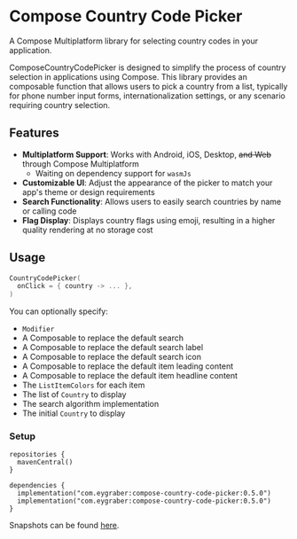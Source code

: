 # Compose Country Code Picker

A Compose Multiplatform library for selecting country codes in your application.

ComposeCountryCodePicker is designed to simplify the process of country selection in applications using 
Compose. This library provides an composable function that allows users to pick a country from a list,
typically for phone number input forms, internationalization settings, or any scenario requiring country selection.

## Features

  - **Multiplatform Support**: Works with Android, iOS, Desktop, ~~and Web~~ through Compose Multiplatform
    - Waiting on dependency support for `wasmJs`
  - **Customizable UI**: Adjust the appearance of the picker to match your app's theme or design requirements
  - **Search Functionality**: Allows users to easily search countries by name or calling code
  - **Flag Display**: Displays country flags using emoji, resulting in a higher quality rendering at no storage cost

## Usage

```kotlin
CountryCodePicker(
  onClick = { country -> ... },
)
```

You can optionally specify:

  - `Modifier`
  - A Composable to replace the default search
  - A Composable to replace the default search label
  - A Composable to replace the default search icon
  - A Composable to replace the default item leading content
  - A Composable to replace the default item headline content
  - The `ListItemColors` for each item
  - The list of `Country` to display
  - The search algorithm implementation
  - The initial `Country` to display

### Setup

```
repositories {
  mavenCentral()
}

dependencies {
  implementation("com.eygraber:compose-country-code-picker:0.5.0")
  implementation("com.eygraber:compose-country-code-picker:0.5.0")
}
```

Snapshots can be found [here](https://s01.oss.sonatype.org/#nexus-search;gav~com.eygraber~compose-country-code-picker~~~).
